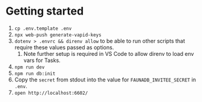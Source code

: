 # Getting started

1. `cp .env.template .env`
2. `npx web-push generate-vapid-keys`
3. `dotenv > .envrc && direnv allow` to be able to run other scripts that require these values passed as options.
   1. Note further setup is required in VS Code to allow direnv to load env vars for Tasks.
4. `npm run dev`
5. `npm run db:init`
6. Copy the `secret` from stdout into the value for `FAUNADB_INVITEE_SECRET` in `.env`.
7. `open http://localhost:6602/`
